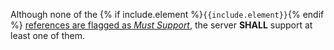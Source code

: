 <!--format of include file 
include parameters:
element (optional): profile element(e.g. Observation.derivedFrom) 
for example
{% raw %} {% include no-ms-refs.md element="Observation.derivedFrom" %} {% endraw %}
-->
Although none of the {% if include.element %}`{{include.element}}`{% endif %} [references are flagged as *Must Support*](must-support.html#must-support---resource-references), the server **SHALL** support at least one of them.